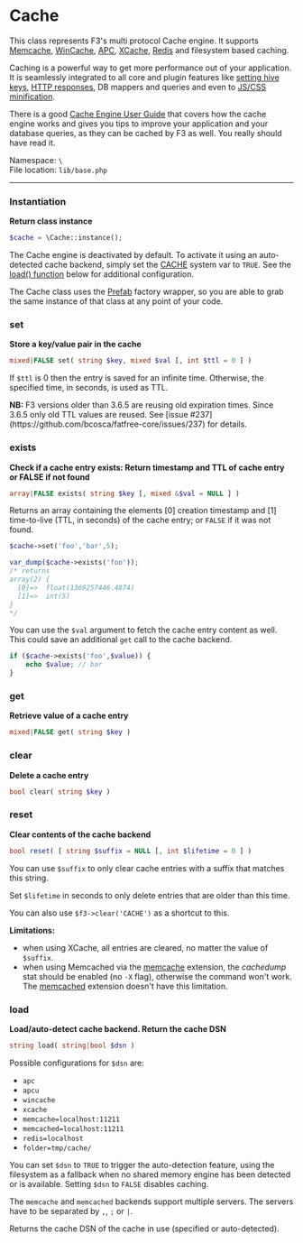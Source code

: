 # Cache

This class represents F3's multi protocol Cache engine. It supports [Memcache](http://memcached.org/), [WinCache](http://www.iis.net/downloads/microsoft/wincache-extension), [APC](http://php.net/manual/en/book.apc.php), [XCache](http://xcache.lighttpd.net/), [Redis](http://redis.io/) and filesystem based caching.

Caching is a powerful way to get more performance out of your application. It is seamlessly integrated to all core and plugin features
like [setting hive keys](base#set), [HTTP responses](base#caching), DB mappers and queries and even to [JS/CSS minification](optimization#keeping-javascript-and-css-on-a-healthy-diet).

There is a good [Cache Engine User Guide](optimization#cache-engine) that covers how the cache engine works and gives you tips to improve your application and your database queries, as they can be cached by F3 as well. You really should have read it.


Namespace: `\` <br>
File location: `lib/base.php`

---

### Instantiation

**Return class instance**

```php
$cache = \Cache::instance();
```

The Cache engine is deactivated by default. To activate it using an auto-detected cache backend, simply set the [CACHE](quick-reference#cache) system var to `TRUE`.
See the [load() function](cache#load) below for additional configuration.

The Cache class uses the [Prefab](prefab-registry) factory wrapper, so you are able to grab the same instance of that class at any point of your code.


### set

**Store a key/value pair in the cache**

```php
mixed|FALSE set( string $key, mixed $val [, int $ttl = 0 ] )
```

If `$ttl` is 0 then the entry is saved for an infinite time. Otherwise, the specified time, in seconds, is used as TTL.

<div class="alert alert-warning"><strong>NB:</strong>
F3 versions older than 3.6.5 are reusing old expiration times.
Since 3.6.5 only old TTL values are reused.
See [issue #237](https://github.com/bcosca/fatfree-core/issues/237) for details.
</div>

### exists

**Check if a cache entry exists: Return timestamp and TTL of cache entry or FALSE if not found**

```php
array|FALSE exists( string $key [, mixed &$val = NULL ] )
```

Returns an array containing the elements [0] creation timestamp and [1] time-to-live (TTL, in seconds) of the cache entry; or `FALSE` if it was not found.

```php
$cache->set('foo','bar',5);

var_dump($cache->exists('foo'));
/* returns
array(2) {
  [0]=>  float(1369257446.4874)
  [1]=>  int(5)
}
*/
```

You can use the `$val` argument to fetch the cache entry content as well. This could save an additional `get` call to the cache backend.

```php
if ($cache->exists('foo',$value)) {
    echo $value; // bar
}
```

### get

**Retrieve value of a cache entry**

```php
mixed|FALSE get( string $key )
```

### clear

**Delete a cache entry**

```php
bool clear( string $key )
```

### reset

**Clear contents of the cache backend**

```php
bool reset( [ string $suffix = NULL [, int $lifetime = 0 ] )
```

You can use `$suffix` to only clear cache entries with a suffix that matches this string.

Set `$lifetime` in seconds to only delete entries that are older than this time.

You can also use `$f3->clear('CACHE')` as a shortcut to this.

<div class="alert alert-warning"><strong>Limitations:</strong>
    <ul>
        <li>when using XCache, all entries are cleared, no matter the value of <code>$suffix</code>.</li>
        <li>when using Memcached via the <a href="https://pecl.php.net/package/memcache">memcache</a> extension,
            the <em>cachedump</em> stat should be enabled (no <code>-X</code> flag), otherwise the command won't work.
            The <a href="https://pecl.php.net/package/memcached">memcached</a> extension
            doesn't have this limitation.</li>
    </ul>
</div>

### load

**Load/auto-detect cache backend. Return the cache DSN**

```php
string load( string|bool $dsn )
```

Possible configurations for `$dsn` are:

* `apc`
* `apcu`
* `wincache`
* `xcache`
* `memcache=localhost:11211`
* `memcached=localhost:11211`
* `redis=localhost`
* `folder=tmp/cache/`

You can set `$dsn` to `TRUE` to trigger the auto-detection feature, using the filesystem as a fallback when no shared memory engine has been detected or is available.
Setting `$dsn` to `FALSE` disables caching.

The `memcache` and `memcached` backends support multiple servers.
The servers have to be separated by `,`, `;` or `|`.

Returns the cache DSN of the cache in use (specified or auto-detected).
